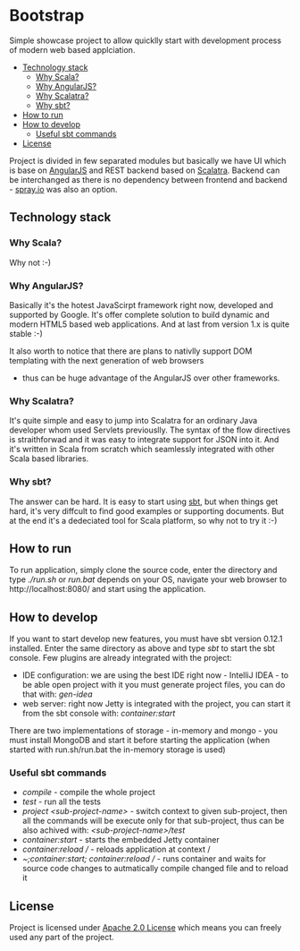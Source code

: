 # Bootstrap

Simple showcase project to allow quicklly start with development process of modern web based applciation.

* [Technology stack](#technology-stack)
    * [Why Scala?](#why-scala)
    * [Why AngularJS?](#why-angularjs)
    * [Why Scalatra?](#why-scalatra)
    * [Why sbt?](#why-sbt)
* [How to run](#how-to-run)
* [How to develop](#how-to-develop)
    * [Useful sbt commands](#useful-sbt-commands)
* [License](#license)

Project is divided in few separated modules but basically we have UI which is base on [AngularJS](http://angularjs.org/)
and REST backend based on [Scalatra](http://www.scalatra.org/).
Backend can be interchanged as there is no dependency between frontend and backend - [spray.io](http://spray.io/) was also an option.

## Technology stack

### Why Scala?

Why not :-)

### Why AngularJS?

Basically it's the hotest JavaScirpt framework right now, developed and supported by Google.
It's offer complete solution to build dynamic and modern HTML5 based web applications.
And at last from version 1.x is quite stable :-)

It also worth to notice that there are plans to nativlly support DOM templating with the next generation of web browsers
- thus can be huge advantage of the AngularJS over other frameworks.

### Why Scalatra?

It's quite simple and easy to jump into Scalatra for an ordinary Java developer whom used Servlets previouslly.
The syntax of the flow directives is straithforwad and it was easy to integrate support for JSON into it.
And it's written in Scala from scratch which seamlessly integrated with other Scala based libraries.

### Why sbt?

The answer can be hard. It is easy to start using [sbt](http://www.scala-sbt.org/), but when things get hard, it's very diffcult to find good examples
or supporting documents. But at the end it's a dedeciated tool for Scala platform, so why not to try it :-)

## How to run

To run application, simply clone the source code, enter the directory and type _./run.sh_ or _run.bat_ depends on your OS,
navigate your web browser to http://localhost:8080/ and start using the application.

## How to develop

If you want to start develop new features, you must have sbt version 0.12.1 installed. Enter the same directory as above and type _sbt_
to start the sbt console. Few plugins are already integrated with the project:

* IDE configuration: we are using the best IDE right now - IntelliJ IDEA - to be able open project with it you must generate project files, you can do that with: _gen-idea_
* web server: right now Jetty is integrated with the project, you can start it from the sbt console with: _container:start_

There are two implementations of storage - in-memory and mongo - you must install MongoDB and start it before starting the application (when started with run.sh/run.bat the in-memory storage is used)

### Useful sbt commands

* _compile_ - compile the whole project
* _test_ - run all the tests
* _project &lt;sub-project-name&gt;_ - switch context to given sub-project, then all the commands will be execute only for that sub-project, thus can be also achived with: _&lt;sub-project-name&gt;/test_
* _container:start_ - starts the embedded Jetty container
* _container:reload /_ - reloads application at context /
* _~;container:start; container:reload /_ - runs container and waits for source code changes to autmatically compile changed file and to reload it

## License

Project is licensed under [Apache 2.0 License](http://www.apache.org/licenses/LICENSE-2.0.html) which means you can freely used any part of the project.
